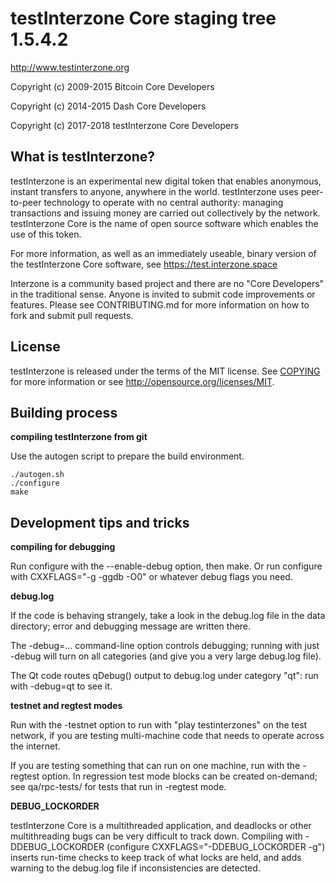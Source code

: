 testInterzone Core staging tree 1.5.4.2
===============================

http://www.testinterzone.org

Copyright (c) 2009-2015 Bitcoin Core Developers

Copyright (c) 2014-2015 Dash Core Developers

Copyright (c) 2017-2018 testInterzone Core Developers



What is testInterzone?
-----------------

testInterzone is an experimental new digital token that enables anonymous, instant
transfers to anyone, anywhere in the world. testInterzone uses peer-to-peer technology
to operate with no central authority: managing transactions and issuing money
are carried out collectively by the network. testInterzone Core is the name of open
source software which enables the use of this token.

For more information, as well as an immediately useable, binary version of
the testInterzone Core software, see https://test.interzone.space

Interzone is a community based project and there are no "Core Developers" in the traditional
sense. Anyone is invited to submit code improvements or features. Please see CONTRIBUTING.md
for more information on how to fork and submit pull requests.


License
-------

testInterzone is released under the terms of the MIT license. See [COPYING](COPYING) for more
information or see http://opensource.org/licenses/MIT.


Building process
-----------------

**compiling testInterzone from git**

Use the autogen script to prepare the build environment.

    ./autogen.sh
    ./configure
    make


Development tips and tricks
---------------------------

**compiling for debugging**

Run configure with the --enable-debug option, then make. Or run configure with
CXXFLAGS="-g -ggdb -O0" or whatever debug flags you need.

**debug.log**

If the code is behaving strangely, take a look in the debug.log file in the data directory;
error and debugging message are written there.

The -debug=... command-line option controls debugging; running with just -debug will turn
on all categories (and give you a very large debug.log file).

The Qt code routes qDebug() output to debug.log under category "qt": run with -debug=qt
to see it.

**testnet and regtest modes**

Run with the -testnet option to run with "play testinterzones" on the test network, if you
are testing multi-machine code that needs to operate across the internet.

If you are testing something that can run on one machine, run with the -regtest option.
In regression test mode blocks can be created on-demand; see qa/rpc-tests/ for tests
that run in -regtest mode.

**DEBUG_LOCKORDER**

testInterzone Core is a multithreaded application, and deadlocks or other multithreading bugs
can be very difficult to track down. Compiling with -DDEBUG_LOCKORDER (configure
CXXFLAGS="-DDEBUG_LOCKORDER -g") inserts run-time checks to keep track of what locks
are held, and adds warning to the debug.log file if inconsistencies are detected.

